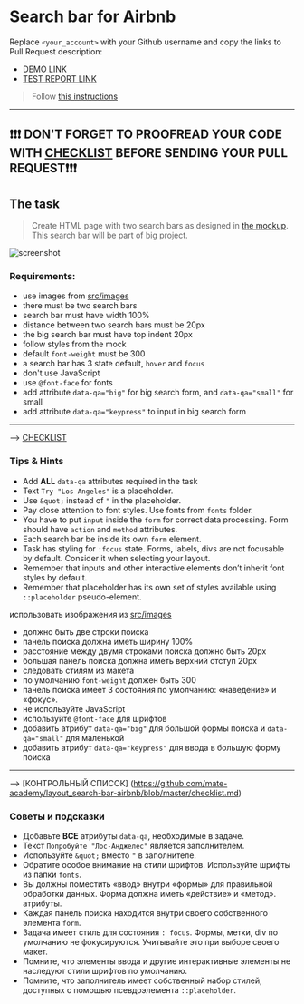 # Search bar for Airbnb
Replace `<your_account>` with your Github username and copy the links to Pull Request description:
- [DEMO LINK](https://yevhenii-stanchenko.github.io/layout_search-bar-airbnb/)
- [TEST REPORT LINK](https://yevhenii-stanchenko.github.io/layout_search-bar-airbnb/report/html_report/)

> Follow [this instructions](https://mate-academy.github.io/layout_task-guideline/#how-to-solve-the-layout-tasks-on-github)

___

## ❗️❗️❗️ DON'T FORGET TO PROOFREAD YOUR CODE WITH [CHECKLIST](https://github.com/mate-academy/layout_search-bar-airbnb/blob/master/checklist.md) BEFORE SENDING YOUR PULL REQUEST❗️❗️❗️

## The task
> Create HTML page with two search bars as designed in [the mockup](https://www.figma.com/file/kf3AWulK9elrNk34wtpjPw/Airbnb-Search-bar?node-id=0%3A1). This search bar will be part of big project.

![screenshot](./references/search-bar-example.png)

### Requirements:
- use images from [src/images](src/images)
- there must be two search bars
- search bar must have width 100%
- distance between two search bars must be 20px
- the big search bar must have top indent 20px
- follow styles from the mock
- default `font-weight` must be 300
- a search bar has 3 state default, `hover` and `focus`
- don't use JavaScript
- use `@font-face` for fonts
- add attribute `data-qa="big"` for big search form, and `data-qa="small"` for small
- add attribute `data-qa="keypress"` to input in big search form
---
--> [CHECKLIST](https://github.com/mate-academy/layout_search-bar-airbnb/blob/master/checklist.md)

### Tips & Hints
- Add **ALL** `data-qa` attributes required in the task
- Text `Try "Los Angeles"` is a placeholder.
- Use `&quot;` instead of `"` in the placeholder.
- Pay close attention to font styles. Use fonts from `fonts` folder.
- You have to put `input` inside the `form` for correct data processing. Form should have `action` and `method`
attributes.
- Each search bar be inside its own `form` element.
- Task has styling for `:focus` state. Forms, labels, divs are not focusable by default. Consider it when selecting your
layout.
- Remember that inputs and other interactive elements don’t inherit font styles by default.
- Remember that placeholder has its own set of styles available using `::placeholder` pseudo-element.


использовать изображения из [src/images](src/images)
- должно быть две строки поиска
- панель поиска должна иметь ширину 100%
- расстояние между двумя строками поиска должно быть 20px
- большая панель поиска должна иметь верхний отступ 20px
- следовать стилям из макета
- по умолчанию `font-weight` должен быть 300
- панель поиска имеет 3 состояния по умолчанию: «наведение» и «фокус».
- не используйте JavaScript
- используйте `@font-face` для шрифтов
- добавить атрибут `data-qa="big"` для большой формы поиска и `data-qa="small"` для маленькой
- добавить атрибут `data-qa="keypress"` для ввода в большую форму поиска
---
--> [КОНТРОЛЬНЫЙ СПИСОК] (https://github.com/mate-academy/layout_search-bar-airbnb/blob/master/checklist.md)

### Советы и подсказки
- Добавьте **ВСЕ** атрибуты `data-qa`, необходимые в задаче.
- Текст `Попробуйте "Лос-Анджелес"` является заполнителем.
- Используйте `&quot;` вместо `"` в заполнителе.
- Обратите особое внимание на стили шрифтов. Используйте шрифты из папки `fonts`.
- Вы должны поместить «ввод» внутри «формы» для правильной обработки данных. Форма должна иметь «действие» и «метод».
атрибуты.
- Каждая панель поиска находится внутри своего собственного элемента `form`.
- Задача имеет стиль для состояния `: focus`. Формы, метки, div по умолчанию не фокусируются. Учитывайте это при выборе своего
макет.
- Помните, что элементы ввода и другие интерактивные элементы не наследуют стили шрифтов по умолчанию.
- Помните, что заполнитель имеет собственный набор стилей, доступных с помощью псевдоэлемента `::placeholder`. 